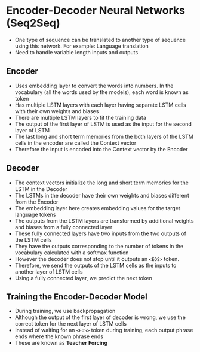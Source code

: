 # Encoder-Decoder Neural Networks (Seq2Seq)

- One type of sequence can be translated to another type of sequence using this network. For example: Language translation
- Need to handle variable length inputs and outputs



## Encoder
- Uses embedding layer to convert the words into numbers. In the vocabulary (all the words used by the models), each word is known as token
- Has multiple LSTM layers with each layer having separate LSTM cells with their own weights and biases
- There are multiple LSTM layers to fit the training data
- The output of the first layer of LSTM is used as the input for the second layer of LSTM
- The last long and short term memories from the both layers of the LSTM cells in the encoder are called the Context vector
- Therefore the input is encoded into the Context vector by the Encoder

## Decoder
- The context vectors initialize the long and short term memories for the LSTM in the Decoder
- The LSTMs in the decoder have their own weights and biases different from the Encoder
- The embedding layer here creates embedding values for the target language tokens
- The outputs from the LSTM layers are transformed by additional weights and biases from a fully connected layer
- These fully connected layers have two inputs from the two outputs of the LSTM cells
- They have the outputs corresponding to the number of tokens in the vocabulary calculated with a softmax function
- However the decoder does not stop until it outputs an `<EOS>` token.
- Therefore, we send the outputs of the LSTM cells as the inputs to another layer of LSTM cells
- Using a fully connected layer, we predict the next token

## Training the Encoder-Decoder Model
- During training, we use backpropagation
- Although the output of the first layer of decoder is wrong, we use the correct token for the next layer of LSTM cells
- Instead of waiting for an `<EOS>` token during training, each output phrase ends where the known phrase ends
- These are known as **Teacher Forcing**
